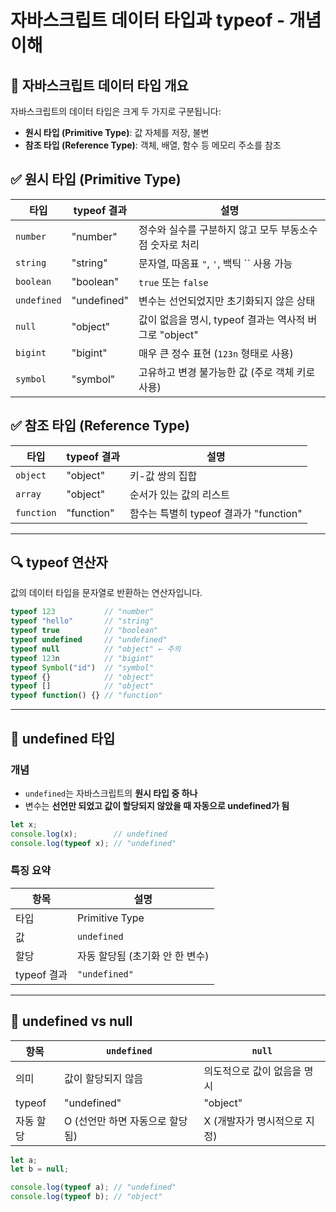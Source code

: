 # 자바스크립트 데이터 타입과 typeof - 개념 이해

## 📌 자바스크립트 데이터 타입 개요

자바스크립트의 데이터 타입은 크게 두 가지로 구분됩니다:

- **원시 타입 (Primitive Type)**: 값 자체를 저장, 불변
- **참조 타입 (Reference Type)**: 객체, 배열, 함수 등 메모리 주소를 참조

## ✅ 원시 타입 (Primitive Type)

| 타입 | typeof 결과 | 설명 |
|------|--------------|------|
| `number` | "number" | 정수와 실수를 구분하지 않고 모두 부동소수점 숫자로 처리 |
| `string` | "string" | 문자열, 따옴표 `"`, `'`, 백틱 `` 사용 가능 |
| `boolean` | "boolean" | `true` 또는 `false` |
| `undefined` | "undefined" | 변수는 선언되었지만 초기화되지 않은 상태 |
| `null` | "object" | 값이 없음을 명시, typeof 결과는 역사적 버그로 "object" |
| `bigint` | "bigint" | 매우 큰 정수 표현 (`123n` 형태로 사용) |
| `symbol` | "symbol" | 고유하고 변경 불가능한 값 (주로 객체 키로 사용) |

## ✅ 참조 타입 (Reference Type)

| 타입 | typeof 결과 | 설명 |
|------|--------------|------|
| `object` | "object" | 키-값 쌍의 집합 |
| `array` | "object" | 순서가 있는 값의 리스트 |
| `function` | "function" | 함수는 특별히 typeof 결과가 "function" |

---

## 🔍 typeof 연산자

값의 데이터 타입을 문자열로 반환하는 연산자입니다.

```javascript
typeof 123           // "number"
typeof "hello"       // "string"
typeof true          // "boolean"
typeof undefined     // "undefined"
typeof null          // "object" ← 주의
typeof 123n          // "bigint"
typeof Symbol("id")  // "symbol"
typeof {}            // "object"
typeof []            // "object"
typeof function() {} // "function"
```

---

## 📘 undefined 타입

### 개념
- `undefined`는 자바스크립트의 **원시 타입 중 하나**
- 변수는 **선언만 되었고 값이 할당되지 않았을 때 자동으로 undefined가 됨**

```javascript
let x;
console.log(x);        // undefined
console.log(typeof x); // "undefined"
```

### 특징 요약

| 항목 | 설명 |
|------|------|
| 타입 | Primitive Type |
| 값 | `undefined` |
| 할당 | 자동 할당됨 (초기화 안 한 변수) |
| typeof 결과 | `"undefined"` |

---

## 📌 undefined vs null

| 항목 | `undefined` | `null` |
|------|-------------|--------|
| 의미 | 값이 할당되지 않음 | 의도적으로 값이 없음을 명시 |
| typeof | "undefined" | "object" |
| 자동 할당 | O (선언만 하면 자동으로 할당됨) | X (개발자가 명시적으로 지정) |

```javascript
let a;
let b = null;

console.log(typeof a); // "undefined"
console.log(typeof b); // "object"
```
